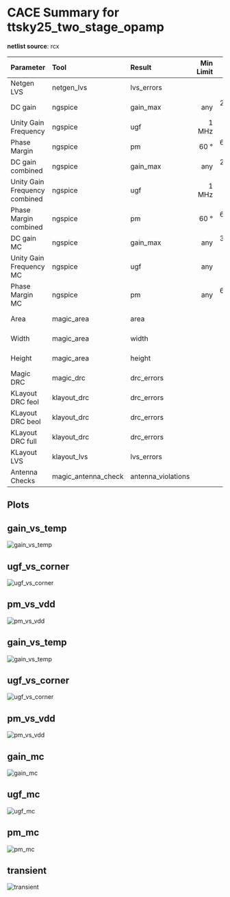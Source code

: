 
# CACE Summary for ttsky25_two_stage_opamp

**netlist source**: rcx

|      Parameter       |         Tool         |     Result      | Min Limit  |  Min Value   | Typ Target |  Typ Value   | Max Limit  |  Max Value   |  Status  |
| :------------------- | :------------------- | :-------------- | ---------: | -----------: | ---------: | -----------: | ---------: | -----------: | :------: |
| Netgen LVS           | netgen_lvs           | lvs_errors           |               ​ |          ​ |            ​ |          ​ |            0 |          0 |   Pass ✅    |
| DC gain              | ngspice              | gain_max             |             any |  27.878 dB |        60 dB |  65.332 dB |          any |  67.583 dB |   Pass ✅    |
| Unity Gain Frequency | ngspice              | ugf                  |           1 MHz |  1.801 MHz |          any | 16.160 MHz |          any | 20.124 MHz |   Pass ✅    |
| Phase Margin         | ngspice              | pm                   |            60 ° |   62.801 ° |          any |   64.684 ° |          any |   87.567 ° |   Pass ✅    |
| DC gain combined     | ngspice              | gain_max             |             any |  28.912 dB |        60 dB |  65.458 dB |          any |  68.217 dB |   Pass ✅    |
| Unity Gain Frequency combined | ngspice              | ugf                  |           1 MHz |  2.016 MHz |          any | 16.672 MHz |          any | 19.326 MHz |   Pass ✅    |
| Phase Margin combined | ngspice              | pm                   |            60 ° |   63.278 ° |          any |   64.724 ° |          any |   87.390 ° |   Pass ✅    |
| DC gain MC           | ngspice              | gain_max             |             any |  34.872 dB |          any |  61.709 dB |          any |  70.839 dB |   Pass ✅    |
| Unity Gain Frequency MC | ngspice              | ugf                  |             any |  9.689 MHz |          any | 15.817 MHz |          any | 18.620 MHz |   Pass ✅    |
| Phase Margin MC      | ngspice              | pm                   |             any |   63.430 ° |          any |   65.016 ° |          any |   74.464 ° |   Pass ✅    |
| Area                 | magic_area           | area                 |               ​ |          ​ |            ​ |          ​ |    11200 µm² | 2777.110 µm² |   Pass ✅    |
| Width                | magic_area           | width                |               ​ |          ​ |            ​ |          ​ |          any |  48.500 µm |   Pass ✅    |
| Height               | magic_area           | height               |               ​ |          ​ |            ​ |          ​ |          any |  57.260 µm |   Pass ✅    |
| Magic DRC            | magic_drc            | drc_errors           |               ​ |          ​ |            ​ |          ​ |            0 |          0 |   Pass ✅    |
| KLayout DRC feol     | klayout_drc          | drc_errors           |               ​ |          ​ |            ​ |          ​ |            0 |          0 |   Pass ✅    |
| KLayout DRC beol     | klayout_drc          | drc_errors           |               ​ |          ​ |            ​ |          ​ |            0 |          0 |   Pass ✅    |
| KLayout DRC full     | klayout_drc          | drc_errors           |               ​ |          ​ |            ​ |          ​ |            0 |          0 |   Pass ✅    |
| KLayout LVS          | klayout_lvs          | lvs_errors           |               ​ |          ​ |            ​ |          ​ |            0 |          0 |   Pass ✅    |
| Antenna Checks       | magic_antenna_check  | antenna_violations   |               ​ |          ​ |            ​ |          ​ |            0 |          0 |   Pass ✅    |


## Plots

## gain_vs_temp

![gain_vs_temp](./ttsky25_two_stage_opamp/rcx/gain_vs_temp.png)

## ugf_vs_corner

![ugf_vs_corner](./ttsky25_two_stage_opamp/rcx/ugf_vs_corner.png)

## pm_vs_vdd

![pm_vs_vdd](./ttsky25_two_stage_opamp/rcx/pm_vs_vdd.png)

## gain_vs_temp

![gain_vs_temp](./ttsky25_two_stage_opamp/rcx/gain_vs_temp.png)

## ugf_vs_corner

![ugf_vs_corner](./ttsky25_two_stage_opamp/rcx/ugf_vs_corner.png)

## pm_vs_vdd

![pm_vs_vdd](./ttsky25_two_stage_opamp/rcx/pm_vs_vdd.png)

## gain_mc

![gain_mc](./ttsky25_two_stage_opamp/rcx/gain_mc.png)

## ugf_mc

![ugf_mc](./ttsky25_two_stage_opamp/rcx/ugf_mc.png)

## pm_mc

![pm_mc](./ttsky25_two_stage_opamp/rcx/pm_mc.png)

## transient

![transient](./ttsky25_two_stage_opamp/rcx/transient.svg)
